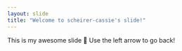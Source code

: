```yaml
---
layout: slide
title: "Welcome to scheirer-cassie's slide!"
---
```

This is my awesome slide :tada:
Use the left arrow to go back!
